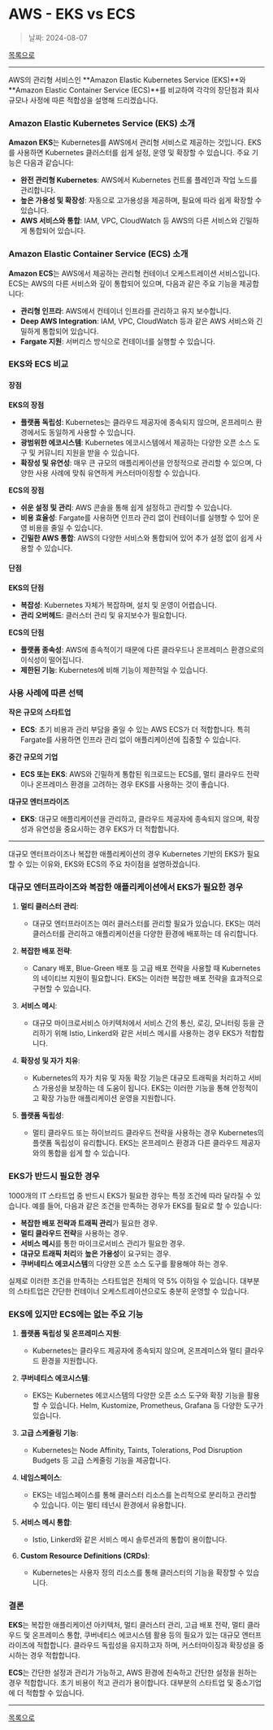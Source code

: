 # AWS - EKS vs ECS 

> 날짜: 2024-08-07

[목록으로](https://shiwoo-park.github.io/blog)

---

AWS의 관리형 서비스인 **Amazon Elastic Kubernetes Service (EKS)**와 **Amazon Elastic Container Service (ECS)**를 비교하여 각각의 장단점과 회사 규모나 사정에 따른 적합성을 설명해 드리겠습니다.

### Amazon Elastic Kubernetes Service (EKS) 소개

**Amazon EKS**는 Kubernetes를 AWS에서 관리형 서비스로 제공하는 것입니다. EKS를 사용하면 Kubernetes 클러스터를 쉽게 설정, 운영 및 확장할 수 있습니다. 주요 기능은 다음과 같습니다:

- **완전 관리형 Kubernetes**: AWS에서 Kubernetes 컨트롤 플레인과 작업 노드를 관리합니다.
- **높은 가용성 및 확장성**: 자동으로 고가용성을 제공하며, 필요에 따라 쉽게 확장할 수 있습니다.
- **AWS 서비스와 통합**: IAM, VPC, CloudWatch 등 AWS의 다른 서비스와 긴밀하게 통합되어 있습니다.

### Amazon Elastic Container Service (ECS) 소개

**Amazon ECS**는 AWS에서 제공하는 관리형 컨테이너 오케스트레이션 서비스입니다. ECS는 AWS의 다른 서비스와 깊이 통합되어 있으며, 다음과 같은 주요 기능을 제공합니다:

- **관리형 인프라**: AWS에서 컨테이너 인프라를 관리하고 유지 보수합니다.
- **Deep AWS Integration**: IAM, VPC, CloudWatch 등과 같은 AWS 서비스와 긴밀하게 통합되어 있습니다.
- **Fargate 지원**: 서버리스 방식으로 컨테이너를 실행할 수 있습니다.

### EKS와 ECS 비교

#### 장점

**EKS의 장점**
- **플랫폼 독립성**: Kubernetes는 클라우드 제공자에 종속되지 않으며, 온프레미스 환경에서도 동일하게 사용할 수 있습니다.
- **광범위한 에코시스템**: Kubernetes 에코시스템에서 제공하는 다양한 오픈 소스 도구 및 커뮤니티 지원을 받을 수 있습니다.
- **확장성 및 유연성**: 매우 큰 규모의 애플리케이션을 안정적으로 관리할 수 있으며, 다양한 사용 사례에 맞춰 유연하게 커스터마이징할 수 있습니다.

**ECS의 장점**
- **쉬운 설정 및 관리**: AWS 콘솔을 통해 쉽게 설정하고 관리할 수 있습니다.
- **비용 효율성**: Fargate를 사용하면 인프라 관리 없이 컨테이너를 실행할 수 있어 운영 비용을 줄일 수 있습니다.
- **긴밀한 AWS 통합**: AWS의 다양한 서비스와 통합되어 있어 추가 설정 없이 쉽게 사용할 수 있습니다.

#### 단점

**EKS의 단점**
- **복잡성**: Kubernetes 자체가 복잡하며, 설치 및 운영이 어렵습니다.
- **관리 오버헤드**: 클러스터 관리 및 유지보수가 필요합니다.

**ECS의 단점**
- **플랫폼 종속성**: AWS에 종속적이기 때문에 다른 클라우드나 온프레미스 환경으로의 이식성이 떨어집니다.
- **제한된 기능**: Kubernetes에 비해 기능이 제한적일 수 있습니다.

### 사용 사례에 따른 선택

**작은 규모의 스타트업**
- **ECS**: 초기 비용과 관리 부담을 줄일 수 있는 AWS ECS가 더 적합합니다. 특히 Fargate를 사용하면 인프라 관리 없이 애플리케이션에 집중할 수 있습니다.

**중간 규모의 기업**
- **ECS 또는 EKS**: AWS와 긴밀하게 통합된 워크로드는 ECS를, 멀티 클라우드 전략이나 온프레미스 환경을 고려하는 경우 EKS를 사용하는 것이 좋습니다.

**대규모 엔터프라이즈**
- **EKS**: 대규모 애플리케이션을 관리하고, 클라우드 제공자에 종속되지 않으며, 확장성과 유연성을 중요시하는 경우 EKS가 더 적합합니다.

---

대규모 엔터프라이즈나 복잡한 애플리케이션의 경우 Kubernetes 기반의 EKS가 필요할 수 있는 이유와, EKS와 ECS의 주요 차이점을 설명하겠습니다.

### 대규모 엔터프라이즈와 복잡한 애플리케이션에서 EKS가 필요한 경우

1. **멀티 클러스터 관리**:
   - 대규모 엔터프라이즈는 여러 클러스터를 관리할 필요가 있습니다. EKS는 여러 클러스터를 관리하고 애플리케이션을 다양한 환경에 배포하는 데 유리합니다.

2. **복잡한 배포 전략**:
   - Canary 배포, Blue-Green 배포 등 고급 배포 전략을 사용할 때 Kubernetes의 네이티브 지원이 필요합니다. EKS는 이러한 복잡한 배포 전략을 효과적으로 구현할 수 있습니다.

3. **서비스 메시**:
   - 대규모 마이크로서비스 아키텍처에서 서비스 간의 통신, 로깅, 모니터링 등을 관리하기 위해 Istio, Linkerd와 같은 서비스 메시를 사용하는 경우 EKS가 적합합니다.

4. **확장성 및 자가 치유**:
   - Kubernetes의 자가 치유 및 자동 확장 기능은 대규모 트래픽을 처리하고 서비스 가용성을 보장하는 데 도움이 됩니다. EKS는 이러한 기능을 통해 안정적이고 확장 가능한 애플리케이션 운영을 지원합니다.

5. **플랫폼 독립성**:
   - 멀티 클라우드 또는 하이브리드 클라우드 전략을 사용하는 경우 Kubernetes의 플랫폼 독립성이 유리합니다. EKS는 온프레미스 환경과 다른 클라우드 제공자와의 통합을 쉽게 할 수 있습니다.

### EKS가 반드시 필요한 경우

1000개의 IT 스타트업 중 반드시 EKS가 필요한 경우는 특정 조건에 따라 달라질 수 있습니다. 예를 들어, 다음과 같은 조건을 만족하는 경우가 EKS를 필요로 할 수 있습니다:

- **복잡한 배포 전략과 트래픽 관리**가 필요한 경우.
- **멀티 클라우드 전략**을 사용하는 경우.
- **서비스 메시**를 통한 마이크로서비스 관리가 필요한 경우.
- **대규모 트래픽 처리**와 **높은 가용성**이 요구되는 경우.
- **쿠버네티스 에코시스템**의 다양한 오픈 소스 도구를 활용해야 하는 경우.

실제로 이러한 조건을 만족하는 스타트업은 전체의 약 5% 이하일 수 있습니다. 대부분의 스타트업은 간단한 컨테이너 오케스트레이션으로도 충분히 운영할 수 있습니다.

### EKS에 있지만 ECS에는 없는 주요 기능

1. **플랫폼 독립성 및 온프레미스 지원**:
   - Kubernetes는 클라우드 제공자에 종속되지 않으며, 온프레미스와 멀티 클라우드 환경을 지원합니다.

2. **쿠버네티스 에코시스템**:
   - EKS는 Kubernetes 에코시스템의 다양한 오픈 소스 도구와 확장 기능을 활용할 수 있습니다. Helm, Kustomize, Prometheus, Grafana 등 다양한 도구가 있습니다.

3. **고급 스케줄링 기능**:
   - Kubernetes는 Node Affinity, Taints, Tolerations, Pod Disruption Budgets 등 고급 스케줄링 기능을 제공합니다.

4. **네임스페이스**:
   - EKS는 네임스페이스를 통해 클러스터 리소스를 논리적으로 분리하고 관리할 수 있습니다. 이는 멀티 테넌시 환경에서 유용합니다.

5. **서비스 메시 통합**:
   - Istio, Linkerd와 같은 서비스 메시 솔루션과의 통합이 용이합니다.

6. **Custom Resource Definitions (CRDs)**:
   - Kubernetes는 사용자 정의 리소스를 통해 클러스터의 기능을 확장할 수 있습니다.

### 결론

**EKS**는 복잡한 애플리케이션 아키텍처, 멀티 클러스터 관리, 고급 배포 전략, 멀티 클라우드 및 온프레미스 통합, 쿠버네티스 에코시스템 활용 등의 필요가 있는 대규모 엔터프라이즈에 적합합니다. 클라우드 독립성을 유지하고자 하며, 커스터마이징과 확장성을 중시하는 경우 적합합니다.

**ECS**는 간단한 설정과 관리가 가능하고, AWS 환경에 친숙하고 간단한 설정을 원하는 경우 적합합니다. 초기 비용이 적고 관리가 용이합니다. 대부분의 스타트업 및 중소기업에 더 적합할 수 있습니다.

---

[목록으로](https://shiwoo-park.github.io/blog)
